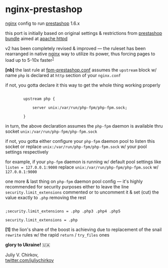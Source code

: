 # nginx-prestashop
[nginx](https://nginx.org/) config to run [prestashop](https://www.prestashop.com/) 1.6.x

this port is initially based on original settings & restrictions from [prestashop bundle](https://www.prestashop.com/en/download) aimed at [apache httpd](https://httpd.apache.org/)

v2 has been completely revised & improved &mdash; the ruleset has been rearranged in native [nginx](https://nginx.org/) way to utilize its power, thus forcing pages to load up to 5-10x faster<sup>[1](#f1)</sup>

<strong>[nb]</strong> the last rule at [fpm-prestashop.conf](fpm-prestashop.conf) assumes the ``upstream`` block w/ name ``php`` is declared at ``http`` section of your ``nginx.conf``

if not, you gotta declare it this way to get the whole thing working properly

```

        upstream php {
            
            server unix:/var/run/php-fpm/php-fpm.sock;
        
        }

```

in turn, the above declaration assumes the ``php-fpm`` daemon is available thru socket ``unix:/var/run/php-fpm/php-fpm.sock``

if not, you gotta either configure your ``php-fpm`` daemon pool to listen this socket or replace ``unix:/var/run/php-fpm/php-fpm.sock`` w/ your pool settings respectively

for example, if your ``php-fpm`` daemon is running w/ default pool settings like ``listen = 127.0.0.1:9000`` replace ``unix:/var/run/php-fpm/php-fpm.sock`` w/ ``127.0.0.1:9000``

one more & last thing on ``php-fpm`` daemon pool config &mdash; it's highly recommended for security purposes either to leave the line ``security.limit_extensions`` commented or to uncomment it & set (cut) the value exactly to ``.php`` removing the rest 

```

;security.limit_extensions = .php .php3 .php4 .php5

security.limit_extensions = .php

```

<strong id="f1">[1]</strong> the lion's share of the boost is achieving due to replacement of the snail ``rewrite`` rules w/ the rapid ``return`` / ``try_files`` ones

**glory to Ukraine!** 🇺🇦

Juliy V. Chirkov,  
[twitter.com/juliychirkov](https://twitter.com/juliychirkov)